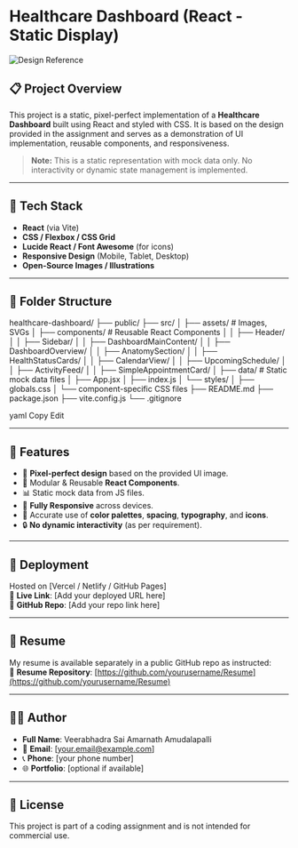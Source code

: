 # Healthcare Dashboard (React - Static Display)

![Design Reference](https://i.ibb.co/B2DdGkgF/Screenshot-2025-05-23-at-3-31-31-PM.png)

## 📋 Project Overview

This project is a static, pixel-perfect implementation of a **Healthcare Dashboard** built using React and styled with CSS. It is based on the design provided in the assignment and serves as a demonstration of UI implementation, reusable components, and responsiveness.

> **Note:** This is a static representation with mock data only. No interactivity or dynamic state management is implemented.

---

## 🧩 Tech Stack

- **React** (via Vite)
- **CSS / Flexbox / CSS Grid**
- **Lucide React / Font Awesome** (for icons)
- **Responsive Design** (Mobile, Tablet, Desktop)
- **Open-Source Images / Illustrations**

---

## 📁 Folder Structure

healthcare-dashboard/
├── public/
├── src/
│ ├── assets/ # Images, SVGs
│ ├── components/ # Reusable React Components
│ │ ├── Header/
│ │ ├── Sidebar/
│ │ ├── DashboardMainContent/
│ │ ├── DashboardOverview/
│ │ ├── AnatomySection/
│ │ ├── HealthStatusCards/
│ │ ├── CalendarView/
│ │ ├── UpcomingSchedule/
│ │ ├── ActivityFeed/
│ │ ├── SimpleAppointmentCard/
│ ├── data/ # Static mock data files
│ ├── App.jsx
│ ├── index.js
│ └── styles/
│ ├── globals.css
│ └── component-specific CSS files
├── README.md
├── package.json
├── vite.config.js
└── .gitignore

yaml
Copy
Edit

---

## 📌 Features

- 📐 **Pixel-perfect design** based on the provided UI image.
- 🧱 Modular & Reusable **React Components**.
- 📊 Static mock data from JS files.
- 📱 **Fully Responsive** across devices.
- 🌈 Accurate use of **color palettes**, **spacing**, **typography**, and **icons**.
- 🔒 **No dynamic interactivity** (as per requirement).

---

## 🚀 Deployment

Hosted on [Vercel / Netlify / GitHub Pages]  
🔗 **Live Link**: [Add your deployed URL here]  
📁 **GitHub Repo**: [Add your repo link here]

---

## 📄 Resume

My resume is available separately in a public GitHub repo as instructed:  
🔗 **Resume Repository**: [https://github.com/yourusername/Resume](https://github.com/yourusername/Resume)

---

## 👨‍💻 Author

- **Full Name**: Veerabhadra Sai Amarnath Amudalapalli  
- 📧 **Email**: [your.email@example.com]  
- 📞 **Phone**: [your phone number]  
- 🌐 **Portfolio**: [optional if available]

---

## 📜 License

This project is part of a coding assignment and is not intended for commercial use.
